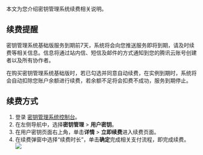 本文为您介绍密钥管理系统续费相关说明。

## 续费提醒
密钥管理系统基础版服务到期前7天，系统将会向您推送服务即将到期，请及时续费等相关信息。信息将通过站内信、短信及邮件的方式通知到您的腾讯云账号创建者以及所有协作者。

在购买密钥管理系统基础版时，若已勾选并同意自动续费，在实例到期时，系统将会自动扣除您账户余额进行续费，若余额不足将会扣费不成功，服务到期停止。 

## 续费方式
1. 登录 [密钥管理系统控制台](https://console.cloud.tencent.com/kms2)。
2. 在左侧导航中，选择**密钥管理** > **用户密钥**。
3. 在用户密钥页面右上角，单击**详情** > **立即续费**进入续费页面。
4. 在续费弹窗中选择“续费时长”，单击**确定**完成相关支付流程，即完成续费。
![](https://main.qcloudimg.com/raw/540b0ceca5388886dd071e78bc337d88.jpg)
